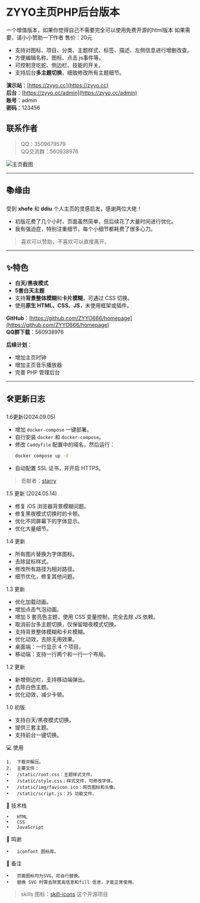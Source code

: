 # ZYYO主页PHP后台版本
一个增值版本，如果你觉得自己不需要完全可以使用免费开源的html版本
如果需要，请小小赞助一下作者
售价：20元  

- 支持对图标、项目、分类、主题样式、标签、描述、左侧信息进行增删改查。  
- 方便编辑名称、图标、点击.js事件等。  
- 可控制贪吃蛇、侧边栏、技能的开关。  
- 支持后台**多主题切换**，细致修改所有主题细节。  

**演示站**：[https://zyyo.cc](https://zyyo.cc)  
**后台**：[https://zyyo.cc/admin](https://zyyo.cc/admin)  
**账号**：admin  
**密码**：123456  

## 联系作者
> QQ：3509679579  
> QQ交流群：560938976  

![主页截图](https://zyyo.net/usr/picture/homepage.png)  

---

## 📚缘由 

受到 **xhofe** 和 **ddiu** 个人主页的灵感启发，感谢两位大佬！  

- 初版花费了几个小时，页面虽然简单，但后续花了大量时间进行优化。  
- 我有强迫症，特别注重细节，每个小细节都耗费了很多心力。  

> 喜欢可以赞助，不喜欢可以直接离开。

---

## ✨特色 

- **白天/黑夜模式**  
- **5套白天主题**  
- 支持**背景整体模糊**和**卡片模糊**，可通过 CSS 切换。  
- 使用**原生 HTML、CSS、JS**，未使用框架或插件。  

**GitHub**：[https://github.com/ZYYO666/homepage](https://github.com/ZYYO666/homepage)  
**QQ群下载**：560938976  

**后续计划**：  
- 增加主页时钟  
- 增加主页音乐播放器  
- 完善 PHP 管理后台  

---

## 🛠️更新日志

1.6更新(2024.09.05)
- 增加 `docker-compose` 一键部署。  
- 自行安装 `docker` 和 `docker-compose`。  
- 修改 `Caddyfile` 配置中的域名，然后运行：  
  ```bash
  docker compose up -d
  ```
- 自动配置 SSL 证书，并开启 HTTPS。

> 贡献者：[starry](https://github.com/sky22333)

1.5 更新 (2024.05.14)

- 修复 iOS 浏览器背景模糊问题。
- 修复黑夜模式切换时的卡顿。
- 优化不同屏幕下的字体显示。
- 优化大量细节。

1.4 更新

- 所有图片替换为字体图标。
- 去除鼠标样式。
- 修改所有路径为相对路径。
- 细节优化，修复其他问题。

1.3 更新

- 优化加载动画。
- 增加点击气泡动画。
- 增加 5 套亮色主题，使用 CSS 变量控制，完全去除 JS 依赖。
- 取消前台多主题切换，仅保留暗夜模式切换。
- 支持背景整体模糊和卡片模糊。
- 优化动效，去除无用效果。
- 桌面端：一行显示 4 个项目。
- 移动端：支持一行两个和一行一个布局。

1.2 更新

- 新增侧边栏，支持移动端弹出。
- 去除白色主题。
- 优化动效，减少卡顿。

1.0 初版

- 支持白天/黑夜模式切换。
- 提供三套主题。
- 支持前台一键切换。

💻 使用

	1.	下载并解压。
	2.	主要文件：
	•	/static/root.css：主题样式文件。
	•	/static/style.css：样式文件，可修改字体。
	•	/static/img/favicon.ico：网页图标和头像。
	•	/static/script.js：JS 功能文件。

🧠 技术栈

	•	HTML
	•	CSS
	•	JavaScript

🙏 鸣谢

	•	iconfont 图标库。



📌 备注

	•	页面图标均为SVG，可自行替换。
	•	替换 SVG 时需去除宽高信息和fill 信息，才能正常使用。
>skills 图标：[skill-icons](https://github.com/tandpfun/skill-icons) 这个开源项目

